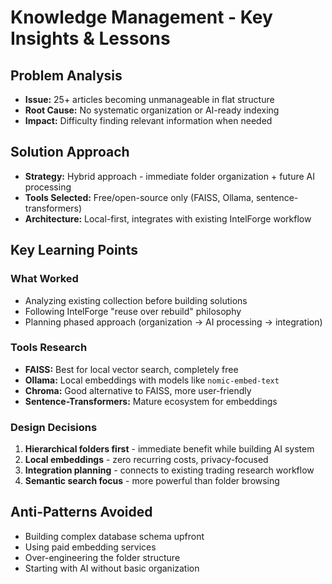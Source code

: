 # Knowledge Management - Key Insights & Lessons

## Problem Analysis
- **Issue:** 25+ articles becoming unmanageable in flat structure
- **Root Cause:** No systematic organization or AI-ready indexing
- **Impact:** Difficulty finding relevant information when needed

## Solution Approach
- **Strategy:** Hybrid approach - immediate folder organization + future AI processing
- **Tools Selected:** Free/open-source only (FAISS, Ollama, sentence-transformers)
- **Architecture:** Local-first, integrates with existing IntelForge workflow

## Key Learning Points

### What Worked
- Analyzing existing collection before building solutions
- Following IntelForge "reuse over rebuild" philosophy
- Planning phased approach (organization → AI processing → integration)

### Tools Research
- **FAISS:** Best for local vector search, completely free
- **Ollama:** Local embeddings with models like `nomic-embed-text`
- **Chroma:** Good alternative to FAISS, more user-friendly
- **Sentence-Transformers:** Mature ecosystem for embeddings

### Design Decisions
1. **Hierarchical folders first** - immediate benefit while building AI system
2. **Local embeddings** - zero recurring costs, privacy-focused
3. **Integration planning** - connects to existing trading research workflow
4. **Semantic search focus** - more powerful than folder browsing

## Anti-Patterns Avoided
- Building complex database schema upfront
- Using paid embedding services
- Over-engineering the folder structure
- Starting with AI without basic organization
